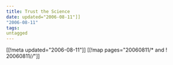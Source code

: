 ```yaml
---
title: Trust the Science
date: updated="2006-08-11"]]
"2006-08-11"
tags:
untagged
---
```

[[!meta updated="2006-08-11"]]
[[!map pages="20060811/* and ! 20060811/*/*"]]
